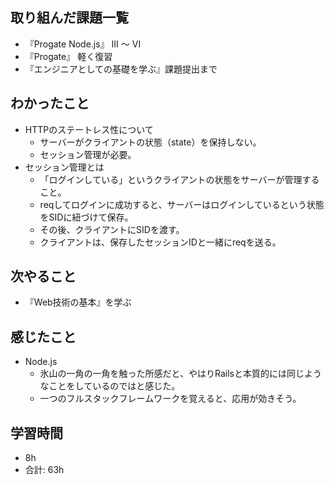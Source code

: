 ## 取り組んだ課題一覧
- 『Progate Node.js』 III 〜 VI
- 『Progate』 軽く復習
- 『エンジニアとしての基礎を学ぶ』課題提出まで
  
## わかったこと
- HTTPのステートレス性について
    - サーバーがクライアントの状態（state）を保持しない。
    - セッション管理が必要。
- セッション管理とは
    - 「ログインしている」というクライアントの状態をサーバーが管理すること。
    - reqしてログインに成功すると、サーバーはログインしているという状態をSIDに紐づけて保存。
    - その後、クライアントにSIDを渡す。
    - クライアントは、保存したセッションIDと一緒にreqを送る。

## 次やること
- 『Web技術の基本』を学ぶ

## 感じたこと
- Node.js
    - 氷山の一角の一角を触った所感だと、やはりRailsと本質的には同じようなことをしているのではと感じた。
    -  一つのフルスタックフレームワークを覚えると、応用が効きそう。

## 学習時間

- 8h
- 合計: 63h